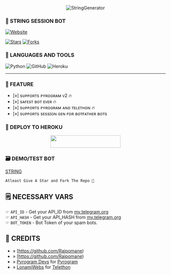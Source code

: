 <p align="center">
  <img src="https://telegra.ph/file/a23e56ed4af0ed92d62c1.jpg" alt="StringGenerator">
</p>

### 🤖 STRING SESSION BOT
  <a href="https://github.com/Rajpomane"><img alt="Website" src="https://img.shields.io/badge/𝐈𝛕ᷟ͢𝚣⃪ꙴ ⋆‌⃝⁣🥵🖤Hᴀᴄᴋᴇʀ Hᴇᴀʀᴛ❤️⃟⃟⃟⃟⃟⃟⃟⃟⃟⃟⃟⃟𓆩᪵𓆪 ⏤͟͟͞➖⃟🥀-red"></a>
 
[![Stars](https://img.shields.io/github/stars/Spydyrkt/StringSession?style=social)](https://github.com/Rajpomane/StringSession/stargazers)
  [![Forks](https://img.shields.io/github/forks/Spydyrkt/StringSession?style=social)](https://github.com/Rajpomane/StringSession/fork)

### 📌 LANGUAGES AND TOOLS

  ![Python](https://img.shields.io/badge/Python-3776AB?style=for-the-badge&logo=python&logoColor=white)
  ![GitHub](https://img.shields.io/badge/GitHub-100000?style=for-the-badge&logo=github&logoColor=white)
  ![Heroku](https://img.shields.io/badge/Heroku-430098?style=for-the-badge&logo=heroku&logoColor=white)

----
 
### 📎 FEATURE

- [»] sᴜᴩᴩᴏʀᴛs ᴩʏʀᴏɢʀᴀᴍ ᴠ2 🔥
- [»] sᴀғᴇsᴛ ʙᴏᴛ ᴇᴠᴇʀ 🔥
- [»] sᴜᴩᴩᴏʀᴛs ᴩʏʀᴏɢʀᴀᴍ ᴀɴᴅ ᴛᴇʟᴇᴛʜᴏɴ 🔥
- [»] sᴜᴩᴩᴏʀᴛs sᴇssɪᴏɴ ɢᴇɴ ғᴏʀ ʙᴏᴛғᴀᴛʜᴇʀ ʙᴏᴛs

### 🚀 DEPLOY TO HEROKU
  
  <p align="center"><a href="https://heroku.com/deploy?template=https://github.com/Rajpomane"> <img src="https://img.shields.io/badge/Deploy%20To%20Heroku-black?style=for-the-badge&logo=heroku" width="220" height="38.45"/></a></p>



### 🗃 DEMO/TEST BOT
  
  [STRING](https://telegram.me/String_session_gentr_bot)

```
Atleast Give A Star and Fork The Repo 🖤
```

## 🗒️ NECESSARY VARS

☞ `API_ID` - Get your API_ID from [my.telegram.org](https://my.telegram.org/apps)<br>
☞ `API_HASH` - Get your API_HASH from [my.telegram.org](https://my.telegram.org/apps)<br>
☞ `BOT_TOKEN` - Bot Token of your spam bots.<br>


## 💖 CREDITS
- » [https://github.com/Rajpomane)
- » [https://github.com/Rajpomane)
- » [Pyrogram Devs](https://github.com/Rajpomane) for [Pyrogram](https://github.com/Rajpomane)
- » [LonamiWebs](https://github.com/Rajpomane) for [Telethon](https://github.com/Rajpomane)
